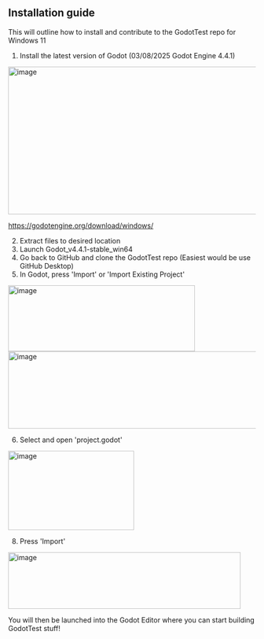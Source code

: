 ## Installation guide
This will outline how to install and contribute to the GodotTest repo for Windows 11

1. Install the latest version of Godot
   (03/08/2025 Godot Engine 4.4.1)
<img width="669" height="300" alt="image" src="https://github.com/user-attachments/assets/80cc1695-bf14-4c6c-93ff-7a37fae3f59b" />

https://godotengine.org/download/windows/

2. Extract files to desired location
3. Launch Godot_v4.4.1-stable_win64
4. Go back to GitHub and clone the GodotTest repo
   (Easiest would be use GitHub Desktop)
5. In Godot, press 'Import' or 'Import Existing Project'
<img width="380" height="134" alt="image" src="https://github.com/user-attachments/assets/bb38d217-ffe5-4ad3-8418-3f8a82f6189a" />
<img width="691" height="157" alt="image" src="https://github.com/user-attachments/assets/f40f012e-a281-404c-9d29-8f2768f4dde3" />

6. Select and open 'project.godot'

<img width="256" height="161" alt="image" src="https://github.com/user-attachments/assets/af8f4c9b-af49-4090-ad42-617909e020b6" />

8. Press 'Import'

<img width="473" height="115" alt="image" src="https://github.com/user-attachments/assets/0a748868-e020-4724-8adc-342b2d5c6fc0" />

You will then be launched into the Godot Editor where you can start building GodotTest stuff!
